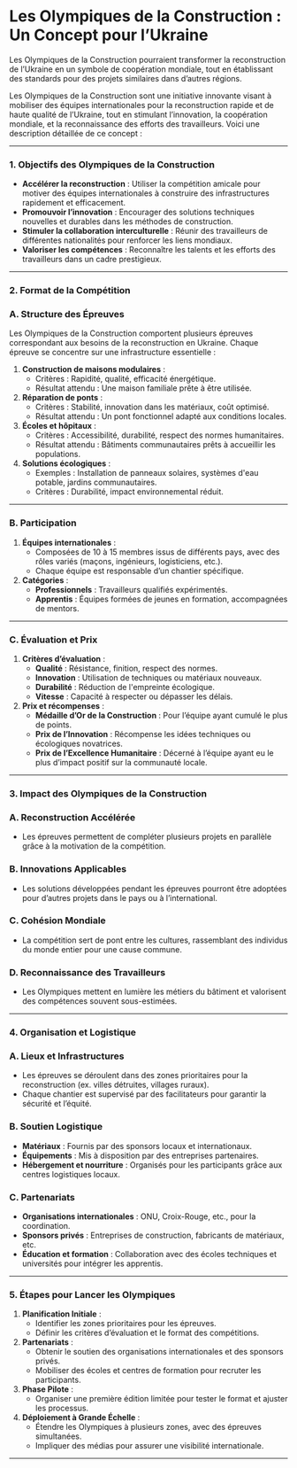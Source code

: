 # Les Olympiques de la Construction : Un Concept pour l’Ukraine

Les Olympiques de la Construction pourraient transformer la reconstruction de l’Ukraine en un symbole de coopération mondiale, tout en établissant des standards pour des projets similaires dans d’autres régions. 

Les Olympiques de la Construction sont une initiative innovante visant à mobiliser des équipes internationales pour la reconstruction rapide et de haute qualité de l’Ukraine, tout en stimulant l’innovation, la coopération mondiale, et la reconnaissance des efforts des travailleurs. Voici une description détaillée de ce concept :

---

### **1. Objectifs des Olympiques de la Construction**

- **Accélérer la reconstruction** : Utiliser la compétition amicale pour motiver des équipes internationales à construire des infrastructures rapidement et efficacement.
- **Promouvoir l’innovation** : Encourager des solutions techniques nouvelles et durables dans les méthodes de construction.
- **Stimuler la collaboration interculturelle** : Réunir des travailleurs de différentes nationalités pour renforcer les liens mondiaux.
- **Valoriser les compétences** : Reconnaître les talents et les efforts des travailleurs dans un cadre prestigieux.

---

### **2. Format de la Compétition**

### **A. Structure des Épreuves**

Les Olympiques de la Construction comportent plusieurs épreuves correspondant aux besoins de la reconstruction en Ukraine. Chaque épreuve se concentre sur une infrastructure essentielle :

1. **Construction de maisons modulaires** :
    - Critères : Rapidité, qualité, efficacité énergétique.
    - Résultat attendu : Une maison familiale prête à être utilisée.
2. **Réparation de ponts** :
    - Critères : Stabilité, innovation dans les matériaux, coût optimisé.
    - Résultat attendu : Un pont fonctionnel adapté aux conditions locales.
3. **Écoles et hôpitaux** :
    - Critères : Accessibilité, durabilité, respect des normes humanitaires.
    - Résultat attendu : Bâtiments communautaires prêts à accueillir les populations.
4. **Solutions écologiques** :
    - Exemples : Installation de panneaux solaires, systèmes d'eau potable, jardins communautaires.
    - Critères : Durabilité, impact environnemental réduit.

---

### **B. Participation**

1. **Équipes internationales** :
    - Composées de 10 à 15 membres issus de différents pays, avec des rôles variés (maçons, ingénieurs, logisticiens, etc.).
    - Chaque équipe est responsable d’un chantier spécifique.
2. **Catégories** :
    - **Professionnels** : Travailleurs qualifiés expérimentés.
    - **Apprentis** : Équipes formées de jeunes en formation, accompagnées de mentors.

---

### **C. Évaluation et Prix**

1. **Critères d’évaluation** :
    - **Qualité** : Résistance, finition, respect des normes.
    - **Innovation** : Utilisation de techniques ou matériaux nouveaux.
    - **Durabilité** : Réduction de l'empreinte écologique.
    - **Vitesse** : Capacité à respecter ou dépasser les délais.
2. **Prix et récompenses** :
    - **Médaille d’Or de la Construction** : Pour l’équipe ayant cumulé le plus de points.
    - **Prix de l’Innovation** : Récompense les idées techniques ou écologiques novatrices.
    - **Prix de l’Excellence Humanitaire** : Décerné à l’équipe ayant eu le plus d’impact positif sur la communauté locale.

---

### **3. Impact des Olympiques de la Construction**

### **A. Reconstruction Accélérée**

- Les épreuves permettent de compléter plusieurs projets en parallèle grâce à la motivation de la compétition.

### **B. Innovations Applicables**

- Les solutions développées pendant les épreuves pourront être adoptées pour d’autres projets dans le pays ou à l’international.

### **C. Cohésion Mondiale**

- La compétition sert de pont entre les cultures, rassemblant des individus du monde entier pour une cause commune.

### **D. Reconnaissance des Travailleurs**

- Les Olympiques mettent en lumière les métiers du bâtiment et valorisent des compétences souvent sous-estimées.

---

### **4. Organisation et Logistique**

### **A. Lieux et Infrastructures**

- Les épreuves se déroulent dans des zones prioritaires pour la reconstruction (ex. villes détruites, villages ruraux).
- Chaque chantier est supervisé par des facilitateurs pour garantir la sécurité et l’équité.

### **B. Soutien Logistique**

- **Matériaux** : Fournis par des sponsors locaux et internationaux.
- **Équipements** : Mis à disposition par des entreprises partenaires.
- **Hébergement et nourriture** : Organisés pour les participants grâce aux centres logistiques locaux.

### **C. Partenariats**

- **Organisations internationales** : ONU, Croix-Rouge, etc., pour la coordination.
- **Sponsors privés** : Entreprises de construction, fabricants de matériaux, etc.
- **Éducation et formation** : Collaboration avec des écoles techniques et universités pour intégrer les apprentis.

---

### **5. Étapes pour Lancer les Olympiques**

1. **Planification Initiale** :
    - Identifier les zones prioritaires pour les épreuves.
    - Définir les critères d’évaluation et le format des compétitions.
2. **Partenariats** :
    - Obtenir le soutien des organisations internationales et des sponsors privés.
    - Mobiliser des écoles et centres de formation pour recruter les participants.
3. **Phase Pilote** :
    - Organiser une première édition limitée pour tester le format et ajuster les processus.
4. **Déploiement à Grande Échelle** :
    - Étendre les Olympiques à plusieurs zones, avec des épreuves simultanées.
    - Impliquer des médias pour assurer une visibilité internationale.

---